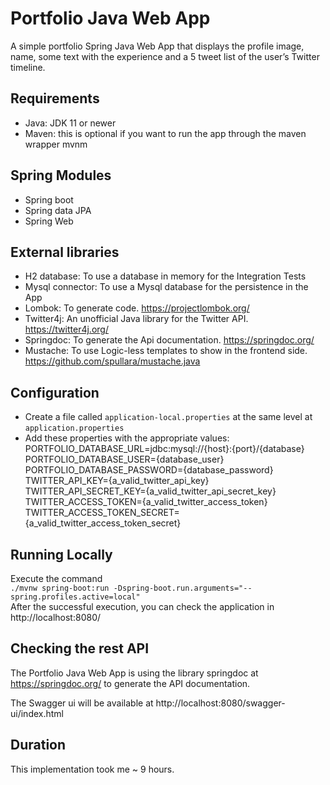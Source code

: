 # Portfolio Java Web App
A simple portfolio Spring Java Web App that displays the profile image, name, some text with the experience and a 5 tweet list of the user’s Twitter timeline. 
## Requirements
* Java: JDK 11 or newer
* Maven: this is optional if you want to run the app through the maven wrapper mvnm

## Spring Modules
* Spring boot
* Spring data JPA
* Spring Web


## External libraries
* H2 database: To use a database in memory for the Integration Tests
* Mysql connector: To use a Mysql database for the persistence in the App
* Lombok: To generate code. https://projectlombok.org/
* Twitter4j: An unofficial Java library for the Twitter API. https://twitter4j.org/
* Springdoc: To generate the Api documentation. https://springdoc.org/
* Mustache: To use Logic-less templates to show in the frontend side. https://github.com/spullara/mustache.java

## Configuration
* Create a file called ``application-local.properties`` at the same level at ``application.properties``
* Add these properties with the appropriate values:\
  PORTFOLIO_DATABASE_URL=jdbc:mysql://{host}:{port}/{database} \
  PORTFOLIO_DATABASE_USER={database_user} \
  PORTFOLIO_DATABASE_PASSWORD={database_password} \
  TWITTER_API_KEY={a_valid_twitter_api_key} \
  TWITTER_API_SECRET_KEY={a_valid_twitter_api_secret_key} \
  TWITTER_ACCESS_TOKEN={a_valid_twitter_access_token} \
  TWITTER_ACCESS_TOKEN_SECRET={a_valid_twitter_access_token_secret} 

## Running Locally
Execute the command \
`./mvnw spring-boot:run -Dspring-boot.run.arguments="--spring.profiles.active=local"
` \
After the successful execution, you can check the application in http://localhost:8080/

## Checking the rest API
The Portfolio Java Web App is using the library springdoc at https://springdoc.org/ to generate the API documentation.

The Swagger ui will be available at http://localhost:8080/swagger-ui/index.html

## Duration
This implementation took me ~ 9 hours.